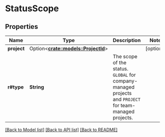 # StatusScope

## Properties

Name | Type | Description | Notes
------------ | ------------- | ------------- | -------------
**project** | Option<[**crate::models::ProjectId**](ProjectId.md)> |  | [optional]
**r#type** | **String** | The scope of the status. `GLOBAL` for company-managed projects and `PROJECT` for team-managed projects. | 

[[Back to Model list]](../README.md#documentation-for-models) [[Back to API list]](../README.md#documentation-for-api-endpoints) [[Back to README]](../README.md)


